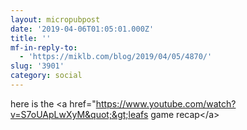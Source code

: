 ```yaml
---
layout: micropubpost
date: '2019-04-06T01:05:01.000Z'
title: ''
mf-in-reply-to:
  - 'https://miklb.com/blog/2019/04/05/4870/'
slug: '3901'
category: social
---
```

here is the &lt;a href=&quot;https://www.youtube.com/watch?v=S7oUApLwXyM&quot;&gt;leafs game recap&lt;/a&gt;
